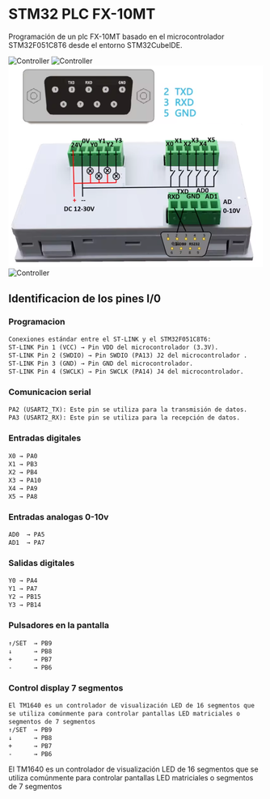 # STM32 PLC FX-10MT
Programación de un plc FX-10MT basado en el microcontrolador STM32F051C8T6 desde el entorno STM32CubeIDE.

![Controller](FX-10MT.png)
![Controller](FX-10MT-IO.png)
![Controller](FX-10MT-CON.png)
![Controller](FX-10MT-BOARD.png)

## Identificacion de los pines I/0

### Programacion
```
Conexiones estándar entre el ST-LINK y el STM32F051C8T6:
ST-LINK Pin 1 (VCC) → Pin VDD del microcontrolador (3.3V).
ST-LINK Pin 2 (SWDIO) → Pin SWDIO (PA13) J2 del microcontrolador .
ST-LINK Pin 3 (GND) → Pin GND del microcontrolador.
ST-LINK Pin 4 (SWCLK) → Pin SWCLK (PA14) J4 del microcontrolador.
```
### Comunicacion serial
```
PA2 (USART2_TX): Este pin se utiliza para la transmisión de datos.
PA3 (USART2_RX): Este pin se utiliza para la recepción de datos.
```
### Entradas digitales 
```
X0 → PA0
X1 → PB3
X2 → PB4
X3 → PA10
X4 → PA9
X5 → PA8
```
### Entradas analogas 0-10v
```
AD0  → PA5
AD1  → PA7
```
### Salidas digitales 
```
Y0 → PA4
Y1 → PA7
Y2 → PB15
Y3 → PB14
```
### Pulsadores en la pantalla 
```
↑/SET  → PB9
↓      → PB8
+      → PB7
-      → PB6
```
### Control display 7 segmentos
```
El TM1640 es un controlador de visualización LED de 16 segmentos que se utiliza comúnmente para controlar pantallas LED matriciales o segmentos de 7 segmentos
↑/SET  → PB9
↓      → PB8
+      → PB7
-      → PB6
```


El TM1640 es un controlador de visualización LED de 16 segmentos que se utiliza comúnmente para controlar pantallas LED matriciales o segmentos de 7 segmentos
